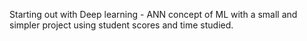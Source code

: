 Starting out with Deep learning - ANN concept of ML with a small and simpler project using student scores and time studied.
